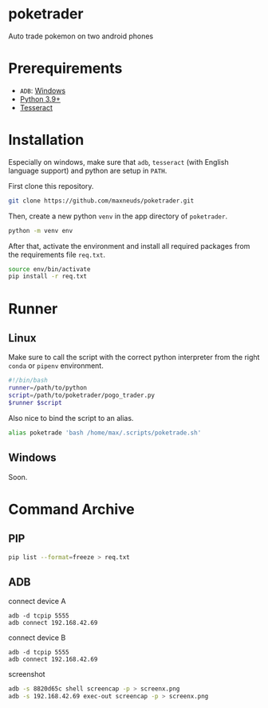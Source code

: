 # poketrader
Auto trade pokemon on two android phones

# Prerequirements

- `ADB`: [Windows](https://androiddatahost.com/uq6us)
- [Python 3.9+](https://www.python.org/downloads/)
- [Tesseract](https://tesseract-ocr.github.io/tessdoc/Downloads.html)

# Installation

Especially on windows, make sure that `adb`, `tesseract` (with English language support) and python are setup in `PATH`.

First clone this repository.

```bash
git clone https://github.com/maxneuds/poketrader.git
```

Then, create a new python `venv` in the app directory of `poketrader`.

```bash
python -m venv env
```

After that, activate the environment and install all required packages from the requirements file `req.txt`.

```bash
source env/bin/activate
pip install -r req.txt
```

# Runner

## Linux

Make sure to call the script with the correct python interpreter from the right `conda` or `pipenv` environment.

```bash
#!/bin/bash
runner=/path/to/python
script=/path/to/poketrader/pogo_trader.py
$runner $script
```

Also nice to bind the script to an alias.

```bash
alias poketrade 'bash /home/max/.scripts/poketrade.sh'
```

## Windows

Soon.

# Command Archive

## PIP

```bash
pip list --format=freeze > req.txt
```

## ADB

connect device A

```
adb -d tcpip 5555
adb connect 192.168.42.69
```

connect device B

```
adb -d tcpip 5555
adb connect 192.168.42.69
```

screenshot

```bash
adb -s 8820d65c shell screencap -p > screenx.png
adb -s 192.168.42.69 exec-out screencap -p > screenx.png
```
